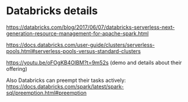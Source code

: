 # Databricks details 

https://databricks.com/blog/2017/06/07/databricks-serverless-next-generation-resource-management-for-apache-spark.html

https://docs.databricks.com/user-guide/clusters/serverless-pools.html#serverless-pools-versus-standard-clusters

https://youtu.be/oFOgKB4OlBM?t=9m52s (demo and details about their offering) 

Also Databricks can preempt their tasks actively: https://docs.databricks.com/spark/latest/spark-sql/preemption.html#preemption
